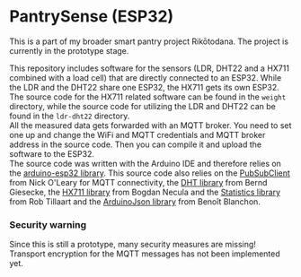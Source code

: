 ﻿# PantrySense (ESP32)
This is a part of my broader smart pantry project Rikōtodana. The project is currently in the prototype stage.

This repository includes software for the sensors (LDR, DHT22 and a HX711 combined with a load cell) that are directly connected to an ESP32.
While the LDR and the DHT22 share one ESP32, the HX711 gets its own ESP32. The source code for the HX711 related software can be found in the `weight` directory, while the source code for utilizing the LDR and DHT22 can be found in the `ldr-dht22` directory.  
All the measured data gets forwarded with an MQTT broker. You need to set one up and change the WiFi and MQTT credentials and MQTT broker address in the source code. Then you can compile it and upload the software to the ESP32.  
The source code was written with the Arduino IDE and therefore relies on the [arduino-esp32 library](https://github.com/espressif/arduino-esp32).
This source code also relies on the [PubSubClient](https://github.com/knolleary/pubsubclient) from Nick O'Leary for MQTT connectivity, the [DHT library](https://github.com/beegee-tokyo/DHTesp) from Bernd Giesecke, the [HX711 library](https://github.com/bogde/HX711) from Bogdan Necula and the [Statistics library](https://github.com/RobTillaart/Statistic) from Rob Tillaart and the [ArduinoJson library](https://github.com/bblanchon/ArduinoJson) from Benoît Blanchon.
### Security warning
Since this is still a prototype, many security measures are missing! Transport encryption for the MQTT messages has not been implemented yet.